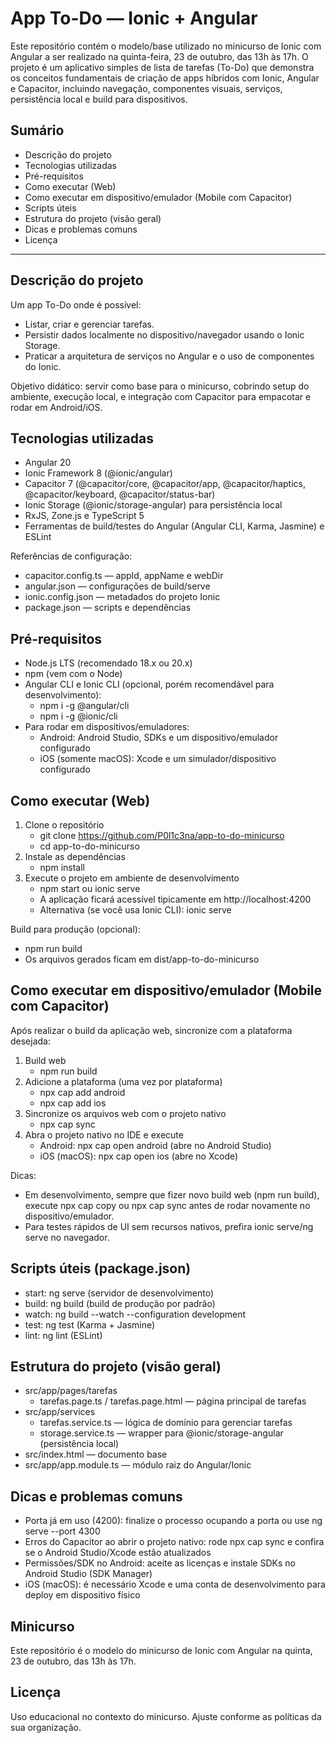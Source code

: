 # App To-Do — Ionic + Angular

Este repositório contém o modelo/base utilizado no minicurso de Ionic com Angular a ser realizado na quinta-feira, 23 de outubro, das 13h às 17h. O projeto é um aplicativo simples de lista de tarefas (To-Do) que demonstra os conceitos fundamentais de criação de apps híbridos com Ionic, Angular e Capacitor, incluindo navegação, componentes visuais, serviços, persistência local e build para dispositivos.

## Sumário
- Descrição do projeto
- Tecnologias utilizadas
- Pré-requisitos
- Como executar (Web)
- Como executar em dispositivo/emulador (Mobile com Capacitor)
- Scripts úteis
- Estrutura do projeto (visão geral)
- Dicas e problemas comuns
- Licença

---

## Descrição do projeto
Um app To-Do onde é possível:
- Listar, criar e gerenciar tarefas.
- Persistir dados localmente no dispositivo/navegador usando o Ionic Storage.
- Praticar a arquitetura de serviços no Angular e o uso de componentes do Ionic.

Objetivo didático: servir como base para o minicurso, cobrindo setup do ambiente, execução local, e integração com Capacitor para empacotar e rodar em Android/iOS.

## Tecnologias utilizadas
- Angular 20
- Ionic Framework 8 (@ionic/angular)
- Capacitor 7 (@capacitor/core, @capacitor/app, @capacitor/haptics, @capacitor/keyboard, @capacitor/status-bar)
- Ionic Storage (@ionic/storage-angular) para persistência local
- RxJS, Zone.js e TypeScript 5
- Ferramentas de build/testes do Angular (Angular CLI, Karma, Jasmine) e ESLint

Referências de configuração:
- capacitor.config.ts — appId, appName e webDir
- angular.json — configurações de build/serve
- ionic.config.json — metadados do projeto Ionic
- package.json — scripts e dependências

## Pré-requisitos
- Node.js LTS (recomendado 18.x ou 20.x)
- npm (vem com o Node)
- Angular CLI e Ionic CLI (opcional, porém recomendável para desenvolvimento):
  - npm i -g @angular/cli
  - npm i -g @ionic/cli
- Para rodar em dispositivos/emuladores:
  - Android: Android Studio, SDKs e um dispositivo/emulador configurado
  - iOS (somente macOS): Xcode e um simulador/dispositivo configurado

## Como executar (Web)
1. Clone o repositório
   - git clone <https://github.com/P0l1c3na/app-to-do-minicurso>
   - cd app-to-do-minicurso
2. Instale as dependências
   - npm install
3. Execute o projeto em ambiente de desenvolvimento
   - npm start ou ionic serve
   - A aplicação ficará acessível tipicamente em http://localhost:4200
   - Alternativa (se você usa Ionic CLI): ionic serve

Build para produção (opcional):
- npm run build
- Os arquivos gerados ficam em dist/app-to-do-minicurso

## Como executar em dispositivo/emulador (Mobile com Capacitor)
Após realizar o build da aplicação web, sincronize com a plataforma desejada:

1. Build web
   - npm run build
2. Adicione a plataforma (uma vez por plataforma)
   - npx cap add android
   - npx cap add ios
3. Sincronize os arquivos web com o projeto nativo
   - npx cap sync
4. Abra o projeto nativo no IDE e execute
   - Android: npx cap open android (abre no Android Studio)
   - iOS (macOS): npx cap open ios (abre no Xcode)

Dicas:
- Em desenvolvimento, sempre que fizer novo build web (npm run build), execute npx cap copy ou npx cap sync antes de rodar novamente no dispositivo/emulador.
- Para testes rápidos de UI sem recursos nativos, prefira ionic serve/ng serve no navegador.

## Scripts úteis (package.json)
- start: ng serve (servidor de desenvolvimento)
- build: ng build (build de produção por padrão)
- watch: ng build --watch --configuration development
- test: ng test (Karma + Jasmine)
- lint: ng lint (ESLint)

## Estrutura do projeto (visão geral)
- src/app/pages/tarefas
  - tarefas.page.ts / tarefas.page.html — página principal de tarefas
- src/app/services
  - tarefas.service.ts — lógica de domínio para gerenciar tarefas
  - storage.service.ts — wrapper para @ionic/storage-angular (persistência local)
- src/index.html — documento base
- src/app/app.module.ts — módulo raiz do Angular/Ionic

## Dicas e problemas comuns
- Porta já em uso (4200): finalize o processo ocupando a porta ou use ng serve --port 4300
- Erros do Capacitor ao abrir o projeto nativo: rode npx cap sync e confira se o Android Studio/Xcode estão atualizados
- Permissões/SDK no Android: aceite as licenças e instale SDKs no Android Studio (SDK Manager)
- iOS (macOS): é necessário Xcode e uma conta de desenvolvimento para deploy em dispositivo físico

## Minicurso
Este repositório é o modelo do minicurso de Ionic com Angular na quinta, 23 de outubro, das 13h às 17h.

## Licença
Uso educacional no contexto do minicurso. Ajuste conforme as políticas da sua organização.
